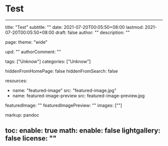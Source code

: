 # Test

---
title: "Test"
subtitle: ""
date: 2021-07-20T00:05:50+08:00
lastmod: 2021-07-20T00:05:50+08:00
draft: false
author: ""
description: ""

page:
    theme: "wide"

upd: ""
authorComment: ""

tags: ["Unknow"]
categories: ["Unknow"]

hiddenFromHomePage: false
hiddenFromSearch: false

resources:
- name: "featured-image"
  src: "featured-image.jpg"
- name: featured-image-preview
  src: featured-image-preview.jpg

featuredImage: ""
featuredImagePreview: ""
images: [""]

markup: pandoc

toc:
  enable: true
math:
  enable: false
lightgallery: false
license: ""
---

